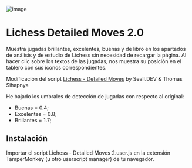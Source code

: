 ![image](https://github.com/user-attachments/assets/df8b868e-04d3-4c45-b251-990304d52f56)

# Lichess Detailed Moves 2.0
Muestra jugadas brillantes, excelentes, buenas y de libro en los apartados de análisis y de estudio de Lichess sin necesidad de recargar la página. 
Al hacer clic sobre los textos de las jugadas, nos muestra su posición en el tablero con sus iconos correspondientes.

Modificación del script [Lichess - Detailed Moves](https://github.com/sealldeveloper/lichess-detailed-moves) by Seall.DEV & Thomas Sihapnya

He bajado los umbrales de detección de jugadas con respecto al original:

- Buenas = 0.4;
- Excelentes = 0.8;
- Brillantes = 1.7;

## Instalación
Importar el script Lichess - Detailed Moves 2.user.js en la extensión TamperMonkey (u otro userscript manager) de tu navegador.
